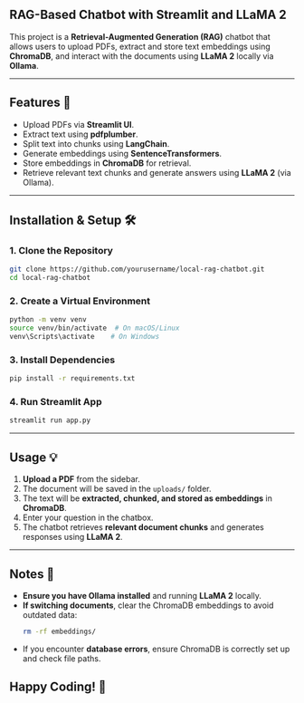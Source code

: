 ## RAG-Based Chatbot with Streamlit and LLaMA 2

This project is a **Retrieval-Augmented Generation (RAG)** chatbot that allows users to upload PDFs, extract and store text embeddings using **ChromaDB**, and interact with the documents using **LLaMA 2** locally via **Ollama**.

---

## Features 🚀
- Upload PDFs via **Streamlit UI**.
- Extract text using **pdfplumber**.
- Split text into chunks using **LangChain**.
- Generate embeddings using **SentenceTransformers**.
- Store embeddings in **ChromaDB** for retrieval.
- Retrieve relevant text chunks and generate answers using **LLaMA 2** (via Ollama).

---

## Installation & Setup 🛠️
### **1. Clone the Repository**
```bash
git clone https://github.com/yourusername/local-rag-chatbot.git
cd local-rag-chatbot
```

### **2. Create a Virtual Environment**
```bash
python -m venv venv
source venv/bin/activate  # On macOS/Linux
venv\Scripts\activate    # On Windows
```

### **3. Install Dependencies**
```bash
pip install -r requirements.txt
```

### **4. Run Streamlit App**
```bash
streamlit run app.py
```

---

## Usage 💡
1. **Upload a PDF** from the sidebar.
2. The document will be saved in the `uploads/` folder.
3. The text will be **extracted, chunked, and stored as embeddings** in **ChromaDB**.
4. Enter your question in the chatbox.
5. The chatbot retrieves **relevant document chunks** and generates responses using **LLaMA 2**.

---
## Notes 📝
- **Ensure you have Ollama installed** and running **LLaMA 2** locally.
- **If switching documents**, clear the ChromaDB embeddings to avoid outdated data:
  ```bash
  rm -rf embeddings/
  ```
- If you encounter **database errors**, ensure ChromaDB is correctly set up and check file paths.

Happy Coding! 🚀
---

